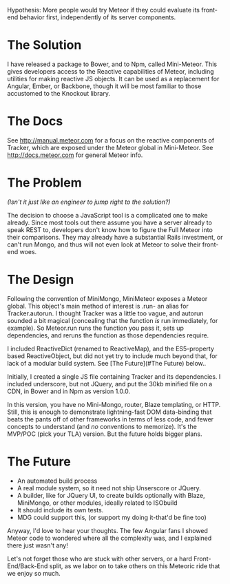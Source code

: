 Hypothesis: More people would try Meteor if they could evaluate its front-end behavior first, independently of its server components.

# The Solution
I have released a package to Bower, and to Npm, called Mini-Meteor. This gives developers access to the Reactive capabilities of Meteor, including utilities for making reactive JS objects. It can be used as a replacement for Angular, Ember, or Backbone, though it will be most familiar to those accustomed to the Knockout library.

# The Docs
See http://manual.meteor.com for a focus on the reactive components of Tracker, which
are exposed under the Meteor global in Mini-Meteor. See http://docs.meteor.com for general
Meteor info.

# The Problem
*(Isn't it just like an engineer to jump right to the solution?)*

The decision to choose a JavaScript tool is a complicated one to make already. Since most tools out there assume you have a server already to speak REST to, developers don't know how to figure the Full Meteor into their comparisons. They may already have a substantial Rails investment, or can't run Mongo, and thus will not even look at Meteor to solve their front-end woes.

# The Design

Following the convention of MiniMongo, MiniMeteor exposes a Meteor global. This object's main method of interest is .run- an alias for Tracker.autorun. I thought Tracker was a little too vague, and autorun sounded a bit magical (concealing that the function *is* run immediately, for example). So Meteor.run runs the function you pass it, sets up dependencies, and reruns the function as those dependencies require.

I included ReactiveDict (renamed to ReactiveMap), and the ES5-property based ReactiveObject, but did not yet try to include much beyond that, for lack of a modular build system. See [The Future](#The Future) below..

Initially, I created a single JS file containing Tracker and its dependencies. I included underscore, but not JQuery, and put the 30kb minified file on a CDN, in Bower and in Npm as version 1.0.0.

In this version, you have no Mini-Mongo, router, Blaze templating, or HTTP. Still, this is enough to demonstrate lightning-fast DOM data-binding that beats the pants off of other frameworks in terms of less code, and fewer concepts to understand (and *no* conventions to memorize). It's the MVP/POC (pick your TLA) version. But the future holds bigger plans.

# The Future
* An automated build process
* A real module system, so it need not ship Unserscore or JQuery.
* A builder, like for JQuery UI, to create builds optionally with Blaze, MiniMongo, or other modules, ideally related to ISObuild
* It should include its own tests.
* MDG could support this, (or support my doing it-that'd be fine too)

Anyway, I'd love to hear your thoughts. The few Angular fans I showed Meteor code to wondered where all the complexity was, and I explained there just wasn't any!

Let's not forget those who are stuck with other servers, or a hard Front-End/Back-End split, as we labor on to take others on this Meteoric ride that we enjoy so much.
